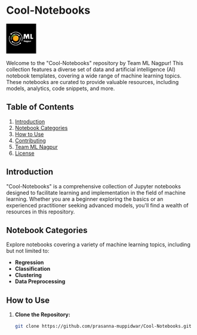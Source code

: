 # Cool-Notebooks

<div>
  <img src="https://raw.githubusercontent.com/prasanna-muppidwar/Cool-Notebooks/main/Machine%20Learning%20Notebooks/ML%20Nagpur.png" alt="ML Nagpur" height="80">
</div>

Welcome to the "Cool-Notebooks" repository by Team ML Nagpur! This collection features a diverse set of data and artificial intelligence (AI) notebook templates, covering a wide range of machine learning topics. These notebooks are curated to provide valuable resources, including models, analytics, code snippets, and more.

## Table of Contents

1. [Introduction](#introduction)
2. [Notebook Categories](#notebook-categories)
3. [How to Use](#how-to-use)
4. [Contributing](#contributing)
5. [Team ML Nagpur](#team-ml-nagpur)
6. [License](#license)

## Introduction

"Cool-Notebooks" is a comprehensive collection of Jupyter notebooks designed to facilitate learning and implementation in the field of machine learning. Whether you are a beginner exploring the basics or an experienced practitioner seeking advanced models, you'll find a wealth of resources in this repository.

## Notebook Categories

Explore notebooks covering a variety of machine learning topics, including but not limited to:

- **Regression**
- **Classification**
- **Clustering**
- **Data Preprocessing**


## How to Use

1. **Clone the Repository:**
   ```bash
   git clone https://github.com/prasanna-muppidwar/Cool-Notebooks.git

